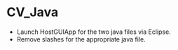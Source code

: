 # CV_Java
- Launch HostGUIApp for the two java files via Eclipse.
- Remove slashes for the appropriate java file.
